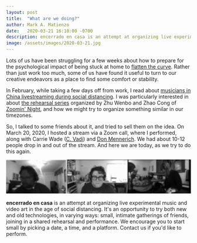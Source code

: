 ```yaml
---
layout: post
title:  "What are we doing?"
author: Mark A. Matienzo
date:   2020-03-21 16:10:00 -0700
description: encerrado en casa is an attempt at organizing live experimental music and video art in the age of social distancing.
image: /assets/images/2020-03-21.jpg
---
```


Lots of us have been struggling for a few weeks about how to prepare for the psychological impact of being stuck at home to [flatten the curve](https://www.flattenthecurve.com/). Rather than just work too much, some of us have found it useful to turn to our creative endeavors as a place to find some comfort or stability.

In February, while taking a few days off from work, I read about [musicians in China livestreaming during social distancing](https://radiichina.com/amidst-coronavirus-lockdown-musicians-in-china-livestream-the-party/). I was particularly interested in about [the rehearsal series](https://cdm.link/2020/02/coronavirus-online-music-streaming/) organized by Zhu Wenbo and Zhao Cong of [Zoomin' Night](https://zoominnight.bandcamp.com/), and how we might try to organize something similar in our timezones.

So, I talked to some friends about it, and tried to sell them on the idea. On March 20, 2020, I hosted a stream via a Zoom call, where I performed, along with Carrie Wade ([C. Vadi](https://cvadi.bandcamp.com/)) and [Don Mennerich](https://soundcloud.com/user-1454084-164279026). We had about 10-12 people drop in and out of the stream. And here we are today, as we try to do this again.

<img src="/assets/images/2020-03-20-stream.png#full" alt="Matienzo/Mennerich/Wade"/>

**encerrado en casa** is an attempt at organizing live experimental music and video art in the age of social distancing. It's an opportunity to try both new and old technologies, in varying ways: small, intimate gatherings of friends, joining in a shared rehearsal and performance. We encourage you to start small by picking a date, a time, and a platform. Contact us if you'd like to perform.
